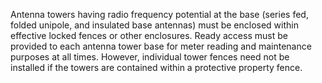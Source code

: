 Antenna towers having radio frequency potential at the base (series fed, folded unipole, and insulated base antennas) must be enclosed within effective locked fences or other enclosures. Ready access must be provided to each antenna tower base for meter reading and maintenance purposes at all times. However, individual tower fences need not be installed if the towers are contained within a protective property fence.

